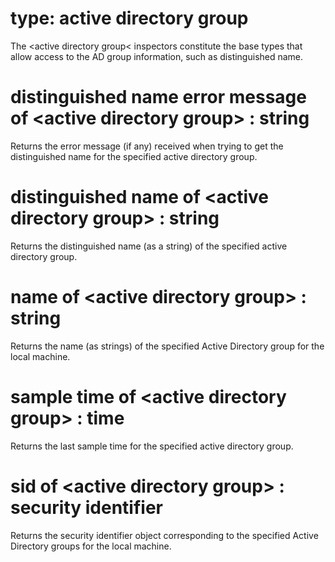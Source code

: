 # type: active directory group

The &lt;active directory group&lt; inspectors constitute the base types that allow access to the AD group information, such as distinguished name.

# distinguished name error message of &lt;active directory group&gt; : string

Returns the error message (if any) received when trying to get the distinguished name for the specified active directory group.

# distinguished name of &lt;active directory group&gt; : string

Returns the distinguished name (as a string) of the specified active directory group.

# name of &lt;active directory group&gt; : string

Returns the name (as strings) of the specified Active Directory group for the local machine.

# sample time of &lt;active directory group&gt; : time

Returns the last sample time for the specified active directory group.

# sid of &lt;active directory group&gt; : security identifier

Returns the security identifier object corresponding to the specified Active Directory groups for the local machine.
